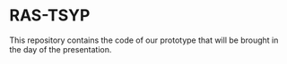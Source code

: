 # RAS-TSYP
This repository contains the code of our prototype that will be brought in the day of the presentation.
